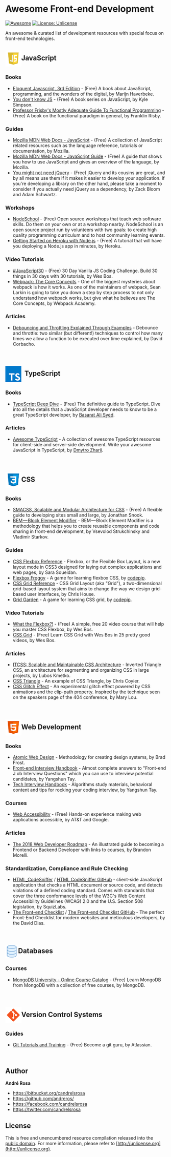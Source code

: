# Awesome Front-end Development

[![Awesome](https://cdn.rawgit.com/sindresorhus/awesome/d7305f38d29fed78fa85652e3a63e154dd8e8829/media/badge.svg)](https://github.com/andreros/)
[![License: Unlicense](https://img.shields.io/badge/license-Unlicense-blue.svg)](http://unlicense.org/)

An awesome & curated list of development resources with special focus on front-end technologies.


<h2><img src="https://raw.githubusercontent.com/andreros/playground/master/awesome-front-end-development/img/javascript.png" width="50" align="absmiddle">JavaScript</h2>

### Books

- [Eloquent Javascript, 3rd Edition](http://eloquentjavascript.net/) - (Free) A book about JavaScript, programming, and the wonders 
of the digital, by Marijn Haverbeke.
- [You don't know JS](https://github.com/getify/You-Dont-Know-JS) - (Free) A book series on JavaScript, by Kyle Simpson.
- [Professor Frisby's Mostly Adequate Guide To Functional Programming](https://drboolean.gitbooks.io/mostly-adequate-guide-old/) -
(Free) A book on the functional paradigm in general, by Franklin Risby.

### Guides

- [Mozilla MDN Web Docs - JavaScript](https://developer.mozilla.org/en-US/docs/Web/JavaScript) - (Free) A collection of JavaScript related resources
such as the language reference, tutorials or documentation, by Mozilla.
- [Mozilla MDN Web Docs - JavaScript Guide](https://developer.mozilla.org/en-US/docs/Web/JavaScript/Guide) - (Free) A guide that shows you how to use 
JavaScript and gives an overview of the language, by Mozilla.
- [You might not need jQuery](http://youmightnotneedjquery.com/) - (Free) jQuery and its cousins are great, and by all means use them if it makes it 
easier to develop your application. If you're developing a library on the other hand, please take a moment to consider if you actually need jQuery as
a dependency, by Zack Bloom and Adam Schwartz.

### Workshops

- [NodeSchool](https://nodeschool.io/) - (Free) Open source workshops that teach web software skills. Do them on your own or at a workshop nearby. 
NodeSchool is an open source project run by volunteers with two goals: to create high quality programming curriculum and to host community learning events.
- [Getting Started on Heroku with Node.js](https://devcenter.heroku.com/articles/getting-started-with-nodejs#introduction) - (Free) A tutorial that will 
have you deploying a Node.js app in minutes, by Heroku.

### Video Tutorials

- [#JavaScript30](https://javascript30.com/) - (Free) 30 Day Vanilla JS Coding Challenge. Build 30 things in 30 days with 30 
tutorials, by Wes Bos.
- [Webpack: The Core Concepts](https://webpack.academy/courses/the-core-concepts/lectures/2951138) - One of the biggest mysteries about webpack
is how it works. As one of the maintainers of webpack, Sean Larkin is going to take you down a step by step process to not only understand how 
webpack works, but give what he believes are The Core Concepts, by Webpack Academy.

### Articles

- [Debouncing and Throttling Explained Through Examples](https://css-tricks.com/debouncing-throttling-explained-examples/) - 
Debounce and throttle: two similar (but different!) techniques to control how many times we allow a function to be executed over
time explained, by David Corbacho.

<br>
<h2><img src="https://raw.githubusercontent.com/andreros/playground/master/awesome-front-end-development/img/typescript.png" width="50" align="absmiddle">&nbsp;&nbsp;TypeScript</h2>

### Books

- [TypeScript Deep Dive](https://basarat.gitbooks.io/typescript/content/) - (Free) The definitive guide to TypeScript. Dive into all the details
that a JavaScript developer needs to know to be a great TypeScript developer, by [Basarat Ali Syed](https://github.com/basarat).

### Articles

- [Awesome TypeScript](https://github.com/dzharii/awesome-typescript) - A collection of awesome TypeScript resources for client-side
and server-side development. Write your awesome JavaScript in TypeScript, by [Dmytro Zharii](https://github.com/dzharii).


<br>
<h2><img src="https://raw.githubusercontent.com/andreros/playground/master/awesome-front-end-development/img/css3.png" width="50" align="absmiddle">CSS</h2>

### Books

- [SMACSS, Scalable and Modular Architecture for CSS](https://smacss.com/book/) - (Free) A flexible guide to developing sites small 
and large, by Jonathan Snook.
- [BEM — Block Element Modifier](http://getbem.com/) - BEM — Block Element Modifier is a methodology that helps you to create reusable
components and code sharing in front-end development, by Vsevolod Strukchinsky and Vladimir Starkov.

### Guides

- [CSS Flexbox Reference](https://tympanus.net/codrops/css_reference/flexbox/) - Flexbox, or the Flexible Box Layout, is a new layout 
mode in CSS3 designed for laying out complex applications and web pages, by Sara Soueidan.
- [Flexbox Froggy](http://flexboxfroggy.com/) - A game for learning flexbox CSS, by [codepip](https://codepip.com/).
- [CSS Grid Reference](https://css-tricks.com/snippets/css/complete-guide-grid/) - CSS Grid Layout (aka "Grid"), a two-dimensional 
grid-based layout system that aims to change the way we design grid-based user interfaces, by Chris House.
- [Grid Garden](http://cssgridgarden.com/) - A game for learning CSS grid, by [codepip](https://codepip.com/).

### Video Tutorials

- [What the Flexbox?!](https://flexbox.io/) - (Free) A simple, free 20 video course that will help you master CSS Flexbox, by Wes Bos.
- [CSS Grid](https://cssgrid.io/) - (Free) Learn CSS Grid with Wes Bos in 25 pretty good videos, by Wes Bos.

### Articles

- [ITCSS: Scalable and Maintainable CSS Architecture](https://www.xfive.co/blog/itcss-scalable-maintainable-css-architecture/) - 
Inverted Triangle CSS, an architecture for segmenting and organizing CSS in large projects, by Lubos Kmetko.
- [CSS Triangle](https://css-tricks.com/snippets/css/css-triangle/) - An example of CSS Triangle, by Chris Coyier.
- [CSS Glitch Effect](https://tympanus.net/codrops/2017/12/21/css-glitch-effect/) - An experimental glitch effect powered by CSS animations and the 
clip-path property. Inspired by the technique seen on the speakers page of the 404 conference, by Mary Lou.


<br>
<h2><img src="https://raw.githubusercontent.com/andreros/playground/master/awesome-front-end-development/img/html5.png" width="50" align="absmiddle">Web Development</h2>

### Books

- [Atomic Web Design](http://bradfrost.com/blog/post/atomic-web-design/) - Methodology for creating design systems, by Brad Frost.
- [Front-end Interview Handbook](https://github.com/yangshun/front-end-interview-handbook) - Almost complete answers to "Front-end J
ob Interview Questions" which you can use to interview potential candidates, by Yangshun Tay.
- [Tech Interview Handbook](https://github.com/yangshun/tech-interview-handbook) - Algorithms study materials, behavioral content and 
tips for rocking your coding interview, by Yangshun Tay.

### Courses

- [Web Accessibility](https://eu.udacity.com/course/web-accessibility--ud891) - (Free) Hands-on experience making web applications
accessible, by AT&T and Google.

### Articles

- [The 2018 Web Developer Roadmap](https://codeburst.io/the-2018-web-developer-roadmap-826b1b806e8d) - An illustrated guide to becoming a
Frontend or Backend Developer with links to courses, by Brandon Morelli.

### Standardization, Compliance and Rule Checking

- [HTML_CodeSniffer](http://squizlabs.github.io/HTML_CodeSniffer/) / [HTML CodeSniffer GitHub](https://github.com/squizlabs/HTML_CodeSniffer) - client-side JavaScript application that checks a HTML document or source code, and detects violations of a defined coding standard. Comes
with standards that cover the three conformance levels of the W3C's Web Content Accessibility Guidelines (WCAG) 2.0 and the U.S. Section
508 legislation, by SquizLabs.
- [The Front-end Checklist](https://frontendchecklist.io/) / [The Front-end Checklist GitHub](https://github.com/thedaviddias/Front-End-Checklist) - 
The perfect Front-End Checklist for modern websites and meticulous developers, by the David Dias.


<br>
<h2><img src="https://raw.githubusercontent.com/andreros/playground/master/awesome-front-end-development/img/database.png" width="40" align="absmiddle">Databases</h2>

### Courses

- [MongoDB University - Online Course Catalog](https://university.mongodb.com/courses/catalog) - (Free) Learn MongoDB from MongoDB with a collection of
free courses, by MongoDB.


<br>
<h2><img src="https://raw.githubusercontent.com/andreros/playground/master/awesome-front-end-development/img/git.png" width="50" align="absmiddle">Version Control Systems</h2>

### Guides

- [Git Tutorials and Training](https://www.atlassian.com/git/tutorials) - (Free) Become a git guru, by Atlassian.


<br>

## Author

**André Rosa**

* <https://bitbucket.org/candrelsrosa>
* <https://github.com/andreros/>
* <https://facebook.com/candrelsrosa>
* <https://twitter.com/candrelsrosa>



## License

This is free and unencumbered resource compilation released into the [public domain](UNLICENSE.txt). For more information,
please refer to [http://unlicense.org](http://unlicense.org).
